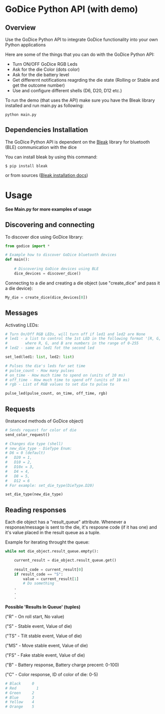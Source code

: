 
# GoDice Python API (with demo)

## Overview

Use the GoDice Python API to integrate GoDice functionality into your own Python applications

Here are some of the things that you can do with the GoDice Python API:

* Turn ON/OFF GoDice RGB Leds
* Ask for the die Color (dots color)
* Ask for the die battery level
* Get differernt notifications reagrding the die state (Rolling or Stable and get the outcome number)
* Use and configure different shells (D6, D20, D12 etc.)

To run the demo (that uses the API) make sure you have the Bleak library installed and run main.py as following:
``` console
python main.py
```

 Dependencies Installation
------------
The GoDice Python API is dependent on the [Bleak](https://github.com/hbldh/bleak) library for bluetooth (BLE) communication with the dice

You can install bleak by using this command:

    $ pip install bleak
   or from sources ([Bleak installation docs](https://bleak.readthedocs.io/en/latest/installation.html))

Usage
=====
**See Main.py for more examples of usage**

Discovering and connecting
----
To discover dice using GoDice library:
```python
from godice import *

# Example how to discover GoDice bluetooth devices  
def main():  
  
	# Discovering GoDice devices using BLE  
	dice_devices = discover_dice()
```

Connecting to a die and creating a die object (use "create_dice" and pass it a die device):
```python
My_die = create_dice(dice_devices[0])
```

Messages
-----------
Activating LEDs:

```python
# Turn On/Off RGB LEDs, will turn off if led1 and led2 are None
# led1 - a list to control the 1st LED in the following format '[R, G, B]'
#        where R, G, and B are numbers in the range of 0-255
# led2 - same as led1 fot the second led

set_led(led1: list, led2: list)
```

```python
# Pulses the die's leds for set time
# pulse_count - How many pulses
# on_time - How much time to spend on (units of 10 ms)
# off_time - How much time to spend off (units of 10 ms)
# rgb - List of RGB values to set die to pulse to

pulse_led(pulse_count, on_time, off_time, rgb)
```

Requests
-----------
(Instanced methods of GoDice object)
```python
# Sends request for color of die
send_color_request()
```


```python
# Changes die type (shell)
# new_die_type - DieType Enum:
# D6 = 0 (default)
#	D20 = 1,
#	D10 = 2,
#	D10x = 3,
#	D4 = 4,
#	D8 = 5,
#	D12 = 6
# For example: set_die_type(DieType.D20)

set_die_type(new_die_type)  
```

Reading responses
-----------
Each die object has a "result_queue" attribute.
Whenever a response/message is sent to the die, it's resposne code (if it has one) and it's value placed in the result queue as a tuple.

Example for iterating throught the queue:
```python
while not die_object.result_queue.empty():

	current_result = die_object.result_queue.get()
	
	result_code = current_result[0]
	if result_code == "S":
		value = current_result[1]
		# Do something
	.
	.
	.
```

**Possible 'Results In Queue' (tuples)**

("R" - On roll start, No value)

("S" - Stable event, Value of die)

("TS" - Tilt stable event, Value of die)

("MS" - Move stable event, Value of die)

("FS" - Fake stable event, Value of die)

("B" - Battery response, Battery charge precent: 0-100)

("C" - Color response, ID of color of die: 0-5)

```python
# Black		0
# Red		  1
# Green		2
# Blue		3
# Yellow	4
# Orange	5
```
